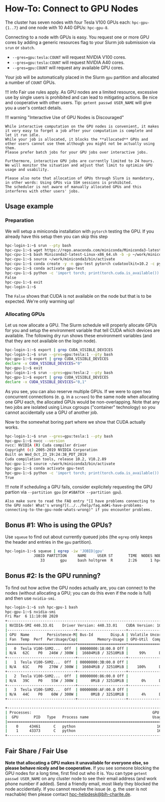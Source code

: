 # How-To: Connect to GPU Nodes

The cluster has seven nodes with four Tesla V100 GPUs each: `hpc-gpu-{1..7}` and one node with 10 A40 GPUs: `hpc-gpu-8`.

Connecting to a node with GPUs is easy.
You request one or more GPU cores by adding a generic resources flag to your Slurm job submission via `srun` or `sbatch`.
- `--gres=gpu:tesla:COUNT` will request NVIDIA V100 cores.
- `--gres=gpu:tesla:COUNT` will request NVIDIA A40 cores.
- `--gres=gpu:COUNT` will request any available GPU cores.

Your job will be automatically placed in the Slurm `gpu` partition and allocated a number of `COUNT` GPUs.

!!! info
    Fair use rules apply.
    As GPU nodes are a limited resource, excessive use by single users is prohibited and can lead to mitigating actions.
    Be nice and cooperative with other users.
    Tip: `getent passwd USER_NAME` will give you a user's contact details.

!!! warning "Interactive Use of GPU Nodes is Discouraged"

    While interactive computation on the GPU nodes is convenient, it makes it very easy to forget a job after your computation is complete and let it run idle.
    While your job is allocated, it blocks the **allocated** GPUs and other users cannot use them although you might not be actually using them.
    Please prefer batch jobs for your GPU jobs over interactive jobs.

    Furthermore, interactive GPU jobs are currently limited to 24 hours.
    We will monitor the situation and adjust that limit to optimize GPU usage and usability.

    Please also note that allocation of GPUs through Slurm is mandatory, in other words: Using GPUs via SSH sessions is prohibited.
    The scheduler is not aware of manually allocated GPUs and this interferes with other users' jobs.

## Usage example
### Preparation
We will setup a miniconda installation with `pytorch` testing the GPU.
If you already have this setup then you can skip this step

```bash
hpc-login-1:~$ srun --pty bash
hpc-cpu-1:~$ wget https://repo.anaconda.com/miniconda/Miniconda3-latest-Linux-x86_64.sh
hpc-cpu-1:~$ bash Miniconda3-latest-Linux-x86_64.sh -b -p ~/work/miniconda3
hpc-cpu-1:~$ source ~/work/miniconda3/bin/activate
hpc-cpu-1:~$ conda create -y -n gpu-test pytorch cudatoolkit=10.2 -c pytorch
hpc-cpu-1:~$ conda activate gpu-test
hpc-cpu-1:~$ python -c 'import torch; print(torch.cuda.is_available())'
False
hpc-cpu-1:~$ exit
hpc-login-1:~$
```

The `False` shows that CUDA is not available on the node but that is to be expected.
We're only warming up!

### Allocating GPUs

Let us now allocate a GPU.
The Slurm schedule will properly allocate GPUs for you and setup the environment variable that tell CUDA which devices are available.
The following dry run shows these environment variables (and that they are not available on the login node).

```bash
hpc-login-1:~$ export | grep CUDA_VISIBLE_DEVICES
hpc-login-1:~$ srun --gres=gpu:tesla:1 --pty bash
hpc-gpu-1:~$ export | grep CUDA_VISIBLE_DEVICES
declare -x CUDA_VISIBLE_DEVICES="0"
hpc-gpu-1:~$ exit
hpc-login-1:~$ srun --gres=gpu:tesla:2 --pty bash
hpc-gpu-1:~$ export | grep CUDA_VISIBLE_DEVICES
declare -x CUDA_VISIBLE_DEVICES="0,1"
```

As you see, you can also reserve multiple GPUs.
If we were to open two concurrent connections (e. g. in a `screen`) to the same node when allocating one GPU each, the allocated GPUs would be non-overlapping.
Note that any two jobs are isolated using Linux cgroups ("container" technology) so you cannot accidentally use a GPU of another job.

Now to the somewhat boring part where we show that CUDA actually works.

```bash
hpc-login-1:~$ srun --gres=gpu:tesla:1 --pty bash
hpc-gpu-1:~$ nvcc --version
nvcc: NVIDIA (R) Cuda compiler driver
Copyright (c) 2005-2019 NVIDIA Corporation
Built on Wed_Oct_23_19:24:38_PDT_2019
Cuda compilation tools, release 10.2, V10.2.89
hpc-gpu-1:~$ source ~/work/miniconda3/bin/activate
hpc-gpu-1:~$ conda activate gpu-test
hpc-gpu-1:~$ python -c 'import torch; print(torch.cuda.is_available())'
True
```

!!! note
    If scheduling a GPU fails, consider explicitely requesting the GPU partion via
    `--partition gpu` (or `#SBATCH --partition gpu`).

    Also make sure to read the FAQ entry "[I have problems connecting to the GPU node! What's wrong?](../../help/faq.md#i-have-problems-connecting-to-the-gpu-node-whats-wrong)" if you encounter problems.

## Bonus #1: Who is using the GPUs?

Use `squeue` to find out about currently queued jobs (the `egrep` only keeps the header and entries in the `gpu` partition).

```bash
hpc-login-1:~$ squeue | egrep -iw 'JOBID|gpu'
             JOBID PARTITION     NAME     USER ST       TIME  NODES NODELIST(REASON)
                33       gpu     bash holtgrem  R       2:26      1 hpc-gpu-1
```

## Bonus #2: Is the GPU running?

To find out how active the GPU nodes actually are, you can connect to the nodes (without allocating a GPU; you can do this even if the node is full) and then use `nvidia-smi`.

```bash
hpc-login-1:~$ ssh hpc-gpu-1 bash
hpc-gpu-1:~$ nvidia-smi
Fri Mar  6 11:10:08 2020
+-----------------------------------------------------------------------------+
| NVIDIA-SMI 440.33.01    Driver Version: 440.33.01    CUDA Version: 10.2     |
|-------------------------------+----------------------+----------------------+
| GPU  Name        Persistence-M| Bus-Id        Disp.A | Volatile Uncorr. ECC |
| Fan  Temp  Perf  Pwr:Usage/Cap|         Memory-Usage | GPU-Util  Compute M. |
|===============================+======================+======================|
|   0  Tesla V100-SXM2...  Off  | 00000000:18:00.0 Off |                    0 |
| N/A   62C    P0   246W / 300W |  16604MiB / 32510MiB |     99%      Default |
+-------------------------------+----------------------+----------------------+
|   1  Tesla V100-SXM2...  Off  | 00000000:3B:00.0 Off |                    0 |
| N/A   61C    P0   270W / 300W |  16604MiB / 32510MiB |    100%      Default |
+-------------------------------+----------------------+----------------------+
|   2  Tesla V100-SXM2...  Off  | 00000000:86:00.0 Off |                    0 |
| N/A   39C    P0    55W / 300W |      0MiB / 32510MiB |      0%      Default |
+-------------------------------+----------------------+----------------------+
|   3  Tesla V100-SXM2...  Off  | 00000000:AF:00.0 Off |                    0 |
| N/A   44C    P0    60W / 300W |      0MiB / 32510MiB |      4%      Default |
+-------------------------------+----------------------+----------------------+

+-----------------------------------------------------------------------------+
| Processes:                                                       GPU Memory |
|  GPU       PID   Type   Process name                             Usage      |
|=============================================================================|
|    0     43461      C   python                                     16593MiB |
|    1     43373      C   python                                     16593MiB |
+-----------------------------------------------------------------------------+
```

## Fair Share / Fair Use

**Note that allocating a GPU makes it unavailable for everyone else, so please behave nicely and be cooperative.**
If you see someone blocking the GPU nodes for a long time, first find out who it is.
You can type `getent passwd USER_NAME` on any cluster node to see their email address (and work phone number if added).
Send a friendly email, most likely they blocked the node accidentally.
If you cannot resolve the issue (e. g. the user is not reachable) then please contact hpc-helpdesk@bih-charite.de.
